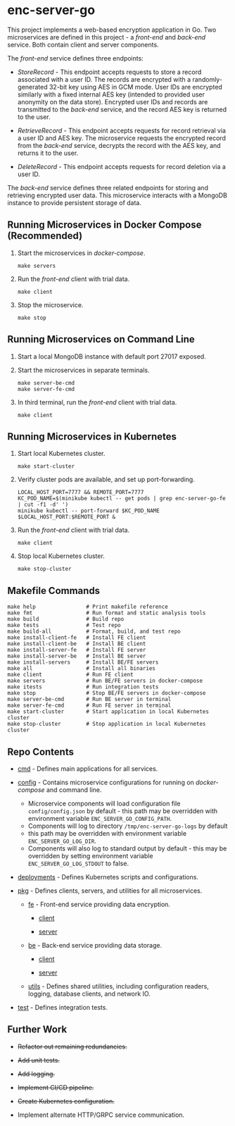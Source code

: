 # enc-server-go #
This project implements a web-based encryption application in Go. Two 
microservices are defined in this project - a _front-end_ and _back-end_ 
service. Both contain client and server components.

The _front-end_ service defines three endpoints:

* _StoreRecord_ - This endpoint accepts requests to store a record associated 
with a user ID. The records are encrypted with a randomly-generated 32-bit 
key using AES in GCM mode. User IDs are encrypted similarly with a fixed 
internal AES key (intended to provided user anonymity on the data store). 
Encrypted user IDs and records are transmitted to the _back-end_ service, 
and the record AES key is returned to the user.
	
* _RetrieveRecord_ - This endpoint accepts requests for record retrieval via 
a user ID and AES key. The microservice requests the encrypted record from 
the _back-end_ service, decrypts the record with the AES key, and returns 
it to the user. 

* _DeleteRecord_ - This endpoint accepts requests for record deletion via a user ID. 
	
The _back-end_ service defines three related endpoints for storing and 
retrieving encrypted user data. This microservice interacts with a MongoDB 
instance to provide persistent storage of data.

## Running Microservices in Docker Compose (Recommended) ##
1. Start the microservices in _docker-compose_.
    ```
    make servers
    ```
    
2. Run the _front-end_ client with trial data.
    ```
    make client
    ```
    
3. Stop the microservice.
    ```
    make stop
    ```

    
## Running Microservices on Command Line ##
1. Start a local MongoDB instance with default port 27017 exposed.

2. Start the microservices in separate terminals.
    ```
    make server-be-cmd
    make server-fe-cmd
    ```
    
3. In third terminal, run the _front-end_ client with trial data.
    ```
    make client
    ```
    
## Running Microservices in Kubernetes ##
1. Start local Kubernetes cluster.
    ```
    make start-cluster
    ```
    
2. Verify cluster pods are available, and set up port-forwarding.
    ```
    LOCAL_HOST_PORT=7777 && REMOTE_PORT=7777
    KC_POD_NAME=$(minikube kubectl -- get pods | grep enc-server-go-fe | cut -f1 -d' ')
    minikube kubectl -- port-forward $KC_POD_NAME $LOCAL_HOST_PORT:$REMOTE_PORT &
    ```
    
3. Run the _front-end_ client with trial data.
    ```
    make client
    ```
    
4. Stop local Kubernetes cluster.
    ```
    make stop-cluster
    ```

## Makefile Commands ##
```
make help                # Print makefile reference
make fmt                 # Run format and static analysis tools
make build               # Build repo
make tests               # Test repo
make build-all           # Format, build, and test repo
make install-client-fe   # Install FE client
make install-client-be   # Install BE client
make install-server-fe   # Install FE server
make install-server-be   # Install BE server
make install-servers     # Install BE/FE servers
make all                 # Install all binaries
make client              # Run FE client
make servers             # Run BE/FE servers in docker-compose
make itests              # Run integration tests
make stop                # Stop BE/FE servers in docker-compose
make server-be-cmd       # Run BE server in terminal
make server-fe-cmd       # Run FE server in terminal
make start-cluster       # Start application in local Kubernetes cluster
make stop-cluster        # Stop application in local Kubernetes cluster
```
 
## Repo Contents ##
* [cmd](cmd) - Defines main applications for all services.

* [config](config) - Contains microservice configurations for running on 
 _docker-compose_ and command line. 
    * Microservice components will load configuration file 
    `config/config.json` by default - this path may be overridden with 
    environment variable `ENC_SERVER_GO_CONFIG_PATH`.
    * Components will log to directory `/tmp/enc-server-go-logs` by default 
    - this path may be overridden with environment variable 
    `ENC_SERVER_GO_LOG_DIR`.
    * Components will also log to standard output by default - this may be 
    overridden by setting environment variable `ENC_SERVER_GO_LOG_STDOUT` 
    to false.

* [deployments](deployments) - Defines Kubernetes scripts and configurations.

* [pkg](pkg) - Defines clients, servers, and utilities for all microservices.

	* [fe](pkg/fe) - Front-end service providing data encryption.
	
		* [client](pkg/fe/client)
		
		* [server](pkg/fe/server)

	* [be](pkg/be) - Back-end service providing data storage.
	
		* [client](pkg/be/client)
		
		* [server](pkg/be/server)
	
	* [utils](utils) - Defines shared utilities, including configuration readers, logging, database clients, and network IO.

* [test](test) - Defines integration tests.

## Further Work ##

* ~~Refactor out remaining redundancies.~~

* ~~Add unit tests.~~

* ~~Add logging.~~

* ~~Implement CI/CD pipeline.~~

* ~~Create Kubernetes configuration.~~

* Implement alternate HTTP/GRPC service communication.
